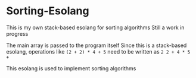 # Sorting-Esolang
This is my own stack-based esolang for sorting algorithms
Still a work in progress

The main array is passed to the program itself
Since this is a stack-based esolang, operations like `(2 + 2) * 4 + 5` need to be written as `2 2 + 4 * 5 +`

This esolang is used to implement sorting algorithms
